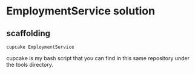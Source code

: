 # EmploymentService solution

## scaffolding

```shell
cupcake EmploymentService
```

cupcake is my bash script that you can find in this same repository under the tools directory.
